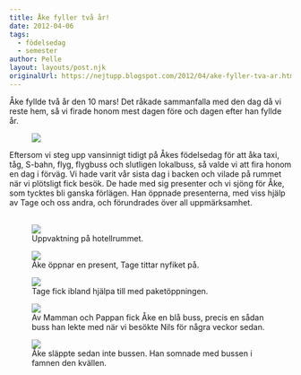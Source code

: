 ```yaml
---
title: Åke fyller två år!
date: 2012-04-06
tags: 
  - födelsedag
  - semester	
author: Pelle
layout: layouts/post.njk
originalUrl: https://nejtupp.blogspot.com/2012/04/ake-fyller-tva-ar.html
---
```


Åke fyllde två år den 10 mars! Det råkade sammanfalla med den dag då vi reste hem, så vi firade honom mest dagen före och dagen efter han fyllde år.</div>

<figure>
	<img src="../../../../img/Fo%CC%88delsedagskalas+hemma-_MG_2141.jpg">
</figure>

Eftersom vi steg upp vansinnigt tidigt på Åkes födelsedag för att åka taxi, tåg, S-bahn, flyg, flygbuss och slutligen lokalbuss, så valde vi att fira honom en dag i förväg. Vi hade varit vår sista dag i backen och vilade på rummet när vi plötsligt fick besök. De hade med sig presenter och vi sjöng för Åke, som tycktes bli ganska förlägen. Han öppnade presenterna, med viss hjälp av Tage och oss andra, och förundrades över all uppmärksamhet.<br><br>

<figure>
	<img src="../../../../img/Skidresa+till+Mutters-_MG_1909.jpg">
	<figcaption>Uppvaktning på hotellrummet.</figcaption>
</figure>

<figure>
	<img src="../../../../img/Skidresa+till+Mutters-_MG_1922.jpg">
	<figcaption>Åke öppnar en present, Tage tittar nyfiket på.</figcaption>
</figure>

<figure>
	<img src="../../../../img/Skidresa+till+Mutters-_MG_1927.jpg">
	<figcaption>Tage fick ibland hjälpa till med paketöppningen.</figcaption>
</figure>

<figure>
	<img src="../../../../img/Skidresa+till+Mutters-_MG_1934.jpg">
	<figcaption>Av Mamman och Pappan fick Åke en blå buss, precis en sådan <br>buss han lekte med när vi besökte Nils för några veckor sedan.</figcaption>
</figure>

<figure>
	<img src="../../../../img/Skidresa+till+Mutters-_MG_1944.jpg">
	<figcaption>Åke släppte sedan inte bussen. Han somnade med bussen i famnen den kvällen.</figcaption>
</figure>
